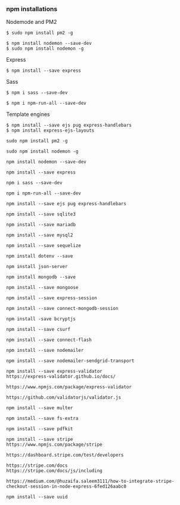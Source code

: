 <!-- --------------------------------------------------------------- -->

### npm installations

Nodemode and PM2

    $ sudo npm install pm2 -g

    $ npm install nodemon --save-dev
    $ sudo npm install nodemon -g

Express

    $ npm install --save express

Sass

    $ npm i sass --save-dev

    $ npm i npm-run-all --save-dev

Template engines 

    $ npm install --save ejs pug express-handlebars
    $ npm install express-ejs-layouts

<!-- --------------------------------------------------------------- -->

    sudo npm install pm2 -g

    sudo npm install nodemon -g

    npm install nodemon --save-dev

    npm install --save express

    npm i sass --save-dev

    npm i npm-run-all --save-dev

    npm install --save ejs pug express-handlebars

    npm install --save sqlite3

    npm install --save mariadb

    npm install --save mysql2

    npm install --save sequelize

    npm install dotenv --save

    npm install json-server

    npm install mongodb --save

    npm install --save mongoose

    npm install --save express-session

    npm install --save connect-mongodb-session

    npm install -save bcryptjs

    npm install --save csurf

    npm install --save connect-flash

    npm install --save nodemailer

    npm install --save nodemailer-sendgrid-transport

    npm install --save express-validator                                https://express-validator.github.io/docs/
                                                                        https://www.npmjs.com/package/express-validator
                                                                        https://github.com/validatorjs/validator.js

    npm install --save multer

    npm install --save fs-extra

    npm install --save pdfkit

<!-- --------------------------------------------------------------- -->

    npm install --save stripe
    https://www.npmjs.com/package/stripe

    https://dashboard.stripe.com/test/developers

    https://stripe.com/docs
    https://stripe.com/docs/js/including

    https://medium.com/@huzaifa.saleem3111/how-to-integrate-stripe-checkout-session-in-node-express-6fed126aabc0

<!-- --------------------------------------------------------------- -->


    npm install --save uuid

<!-- --------------------------------------------------------------- -->
